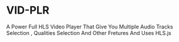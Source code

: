 # VID-PLR
A Power Full HLS Video Player That Give You Multiple Audio Tracks Selection , Qualities Selection And Other Fretures And Uses HLS.js
